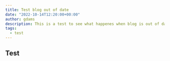 ```yaml
---
title: Test blog out of date
date: "2022-10-14T12:20:00+00:00"
author: gdams
description: This is a test to see what happenes when blog is out of date.
tags:
  - test
---
```


## Test
